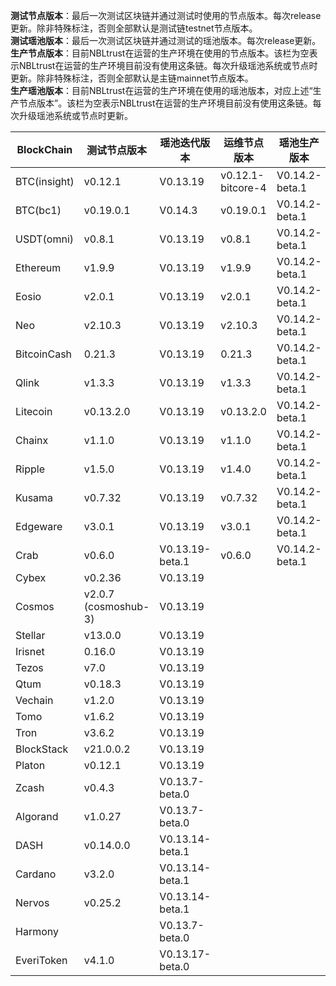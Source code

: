 **测试节点版本**：最后一次测试区块链并通过测试时使用的节点版本。每次release更新。除非特殊标注，否则全部默认是测试链testnet节点版本。<br/>
**测试瑶池版本**：最后一次测试区块链并通过测试的瑶池版本。每次release更新。<br/>
**生产节点版本**：目前NBLtrust在运营的生产环境在使用的节点版本。该栏为空表示NBLtrust在运营的生产环境目前没有使用这条链。每次升级瑶池系统或节点时更新。除非特殊标注，否则全部默认是主链mainnet节点版本。<br/>
**生产瑶池版本**：目前NBLtrust在运营的生产环境在使用的瑶池版本，对应上述“生产节点版本”。该栏为空表示NBLtrust在运营的生产环境目前没有使用这条链。每次升级瑶池系统或节点时更新。<br/>


| BlockChain  | 测试节点版本 | 瑶池迭代版本 | 运维节点版本 | 瑶池生产版本 |
| ----------- | ---------- | ---------- | ---------- | ---------- | 
| BTC(insight) | v0.12.1    | V0.13.19 |    v0.12.1-bitcore-4  | V0.14.2-beta.1 |
| BTC(bc1)    | v0.19.0.1    | V0.14.3 |    v0.19.0.1  | V0.14.2-beta.1 |
| USDT(omni) | v0.8.1    | V0.13.19 |    v0.8.1  | V0.14.2-beta.1 |
| Ethereum    | v1.9.9     | V0.13.19 |     	v1.9.9 | V0.14.2-beta.1 |
| Eosio       | v2.0.1 | V0.13.19 | v2.0.1 | V0.14.2-beta.1 |
| Neo         | v2.10.3    | V0.13.19 |    	v2.10.3 | V0.14.2-beta.1    |
| BitcoinCash | 0.21.3     | V0.13.19 | 0.21.3   | V0.14.2-beta.1 |
| Qlink       | v1.3.3     | V0.13.19 |  	v1.3.3    | V0.14.2-beta.1 |
| Litecoin    | v0.13.2.0    | V0.13.19 |   v0.13.2.0   | V0.14.2-beta.1 |
| Chainx      | v1.1.0     | V0.13.19 |  v1.1.0    | V0.14.2-beta.1 | 
| Ripple      | v1.5.0     | V0.13.19 |  	v1.4.0    | V0.14.2-beta.1 |
| Kusama      | v0.7.32    | V0.13.19 |  v0.7.32   | V0.14.2-beta.1 | 
| Edgeware    | v3.0.1    | V0.13.19 | v3.0.1     |  V0.14.2-beta.1          | 
| Crab        |  v0.6.0   | V0.13.19-beta.1 |   v0.6.0      |  V0.14.2-beta.1  |
| Cybex       | v0.2.36    | V0.13.19 |   	  |  |
| Cosmos      | v2.0.7 (cosmoshub-3)     | V0.13.19 |    |  |
| Stellar     | v13.0.0    | V0.13.19 |    |  |
| Irisnet     | 0.16.0    | V0.13.19 |  	   |  |
| Tezos       | v7.0   | V0.13.19 |      |  |
| Qtum        | v0.18.3    | V0.13.19 |     |  | 
| Vechain     | v1.2.0     | V0.13.19 |      |  |
| Tomo        | v1.6.2     | V0.13.19 |      |  | 
| Tron        | v3.6.2 | V0.13.19 |     	       |  |
| BlockStack  | v21.0.0.2 | V0.13.19 |     	       |  |
| Platon      | v0.12.1   | V0.13.19 |   |    |
| Zcash       | v0.4.3     | V0.13.7-beta.0 |   	   |  | 
| Algorand    | v1.0.27    | V0.13.7-beta.0 |      |  |
| DASH        | v0.14.0.0   | V0.13.14-beta.1 |        |    |
| Cardano     | v3.2.0     | V0.13.14-beta.1 |            |            | 
| Nervos      | v0.25.2   | V0.13.14-beta.1 |            |         | 
| Harmony     |            | V0.13.7-beta.0 |            | | 
| EveriToken  | v4.1.0 | V0.13.17-beta.0 |            |  | 
